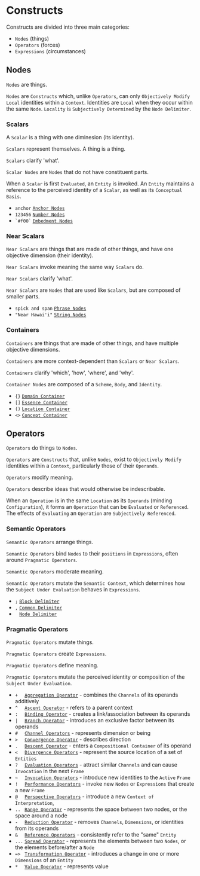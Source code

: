 # Constructs

Constructs are divided into three main categories:
- `Nodes` (things)
- `Operators` (forces)
- `Expressions` (circumstances)

## Nodes

`Nodes` are things.

`Nodes` are `Constructs` which, unlike `Operators`, can only `Objectively Modify` `Local` identities within a `Context`. Identities are `Local` when they occur within the same `Node`. `Locality` is `Subjectively Determined` by the `Node Delimiter`.  

### Scalars

A `Scalar` is a thing with one diminesion (its identity).

`Scalars` represent themselves. A thing is a thing.

`Scalars` clarify 'what'.

`Scalar Nodes` are `Nodes` that do not have constituent parts.

When a `Scalar` is first `Evaluated`, an `Entity` is invoked. An `Entity` maintains a reference to the perceived identity of a `Scalar`, as well as its `Conceptual Basis`.

 - `anchor` [`Anchor Nodes`]("/constructs/nodes/scalars/anchors")
 - `123456` [`Number Nodes`]("/constructs/nodes/scalars/number")
 - ``` `#f00` ```  [`Embedment Nodes`]("/constructs/nodes/scalars/embedment")

### Near Scalars

`Near Scalars` are things that are made of other things, and have one objective dimension (their identity).

`Near Scalars` invoke meaning the same way `Scalars` do.

`Near Scalars` clarify 'what'.

`Near Scalars` are `Nodes` that are used like `Scalars`, but are composed of smaller parts.

 - `spick and span` [`Phrase Nodes`]("/constructs/nodes/near-scalars/phrases")
 - `"Near Hawai'i"` [`String Nodes`]("/constructs/nodes/near-scalars/string")

### Containers

`Containers` are things that are made of other things, and have multiple objective dimensions.

`Containers` are more context-dependent than `Scalars` or `Near Scalars`.

`Containers` clarify 'which', 'how', 'where', and 'why'.

`Container Nodes` are composed of a `Scheme`, `Body`, and `Identity`.

- `{}` [`Domain Container`]("/constructs/nodes/containers/domain")
- `[]` [`Essence Container`]("/constructs/nodes/containers/essence")
- `()` [`Location Container`]("/constructs/nodes/containers/location")
- `<>` [`Concept Container`]("/constructs/nodes/containers/concept")

## Operators

`Operators` do things to `Nodes`.

`Operators` are `Constructs` that, unlike `Nodes`, exist to `Objectively Modify` identities within a `Context`, particularly those of their `Operands`. 

`Operators` modify meaning.

`Operators` describe ideas that would otherwise be indescribable.

When an `Operation` is in the same `Location` as its `Operands` (minding `Configuration`), it forms an `Operation` that can be `Evaluated` or `Referenced`. The effects of `Evaluating` an `Operation` are `Subjectively Referenced`.

### Semantic Operators

`Semantic Operators` arrange things.

`Semantic Operators` bind `Nodes` to their `positions` in `Expressions`, often around `Pragmatic Operators`.

`Semantic Operators` moderate meaning.

`Semantic Operators` mutate the `Semantic Context`, which determines how the `Subject Under Evaluation` behaves in `Expressions`.

- `;` [`Block Delimiter`]("/constructs/operators/semantic/block")
- `,` [`Common Delimiter`]("/constructs/operators/semantic/common")
- ` ` [`Node Delimiter`]("/constructs/operators/semantic/node")

### Pragmatic Operators

`Pragmatic Operators` mutate things.

`Pragmatic Operators` create `Expressions`.

`Pragmatic Operators` define meaning.

`Pragmatic Operators` mutate the perceived identity or composition of the `Subject Under Evaluation`.

 - `+  ` [`Aggregation Operator`]("/constructs/operators/pragmatic/aggregation") - combines the `Channels` of its operands additively
 - `^  ` [`Ascent Operator`]("/constructs/operators/pragmatic/ascent") - refers to a parent context
 - `:  ` [`Binding Operator`]("/constructs/operators/pragmatic/binding") - creates a link/association between its operands
 - `|  ` [`Branch Operator`]("/constructs/operators/pragmatic/branch") - introduces an exclusive factor between its operands
 - `#  ` [`Channel Operators`]("/constructs/operators/pragmatic/channel") - represents dimension or being
 - `>  ` [`Convergence Operator`]("/constructs/operators/pragmatic/convergence") - describes direction
 - `.  ` [`Descent Operator`]("/constructs/operators/pragmatic/descent") - enters a `Compositional Container` of its operand
 - `<  ` [`Divergence Operators`]("/constructs/operators/pragmatic/divergence") - represent the source location of a set of `Entities` 
 - `?  ` [`Evaluation Operators`]("/constructs/operators/pragmatic/evaluation") - attract similar `Channels` and can cause `Invocation` in the next `Frame`
 - `~  ` [`Invocation Operators`]("/constructs/operators/pragmatic/invocation") - introduce new identities to the `Active` `Frame`
 - `!  ` [`Performance Operators`]("/constructs/operators/pragmatic/performance") - invoke new `Nodes` or `Expressions` that create a new `Frame`
 - `@  ` [`Perspective Operators`]("/constructs/operators/pragmatic/perspective") - introduce a new `Context of Interpretation`, 
 - `.. ` [`Range Operator`]("/constructs/operators/pragmatic/range") - represents the space between two nodes, or the space around a node
 - `-  ` [`Reduction Operator`]("/constructs/operators/pragmatic/reduction") - removes `Channels`, `Dimensions`, or identities from its operands
 - `&  ` [`Reference Operators`]("/constructs/operators/pragmatic/reference") - consistently refer to the "same" `Entity`
 - `...` [`Spread Operator`]("/constructs/operators/pragmatic/spread") - represents the elements between two `Nodes`, or the elements before/after a `Node`
 - `=> ` [`Transformation Operator`]("/constructs/operators/pragmatic/transformation") - introduces a change in one or more `Dimensions` of an `Entity`
 - `*  ` [`Value Operator`]("/constructs/operators/pragmatic/value") - represents value